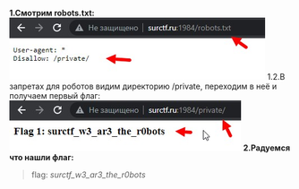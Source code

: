 __1.Смотрим robots.txt:__
![1](attachments/1.jpg)
1.2.В запретах для роботов видим директорию /private, переходим в неё и получаем первый флаг:  
![2](attachments/2.jpg)
__2.Радуемся что нашли флаг:__
>flag: _surctf_w3_ar3_the_r0bots_
